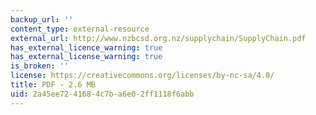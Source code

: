 ```yaml
---
backup_url: ''
content_type: external-resource
external_url: http://www.nzbcsd.org.nz/supplychain/SupplyChain.pdf
has_external_licence_warning: true
has_external_license_warning: true
is_broken: ''
license: https://creativecommons.org/licenses/by-nc-sa/4.0/
title: PDF - 2.6 MB
uid: 2a45ee72-4168-4c7b-a6e0-2ff1118f6abb
---
```

